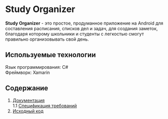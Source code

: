 # Study Organizer
**Study Organizer** - это простое, продуманное приложение на Android для составления расписания, списков дел и задач, для создания заметок, благодаря которому школьники и студенты с легкостью смогут правильно организовывать свой день. 

## Используемые технологии

Язык программирования: C#  
Фреймворк: Xamarin


## Содержание

1. [Документация](https://github.com/BrushkouMatvey/Study-Organizer/tree/master/docs)  
1.1 [Спецификация требований](https://github.com/BrushkouMatvey/Study-Organizer/blob/master/docs/Requirements/Requirements.md) 
1. [Исходный код]()
